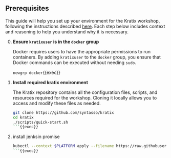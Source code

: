 ## Prerequisites

This guide will help you set up your environment for the Kratix workshop, following the instructions described [here](https://docs.kratix.io/workshop/part-0/intro). Each step below includes context and reasoning to help you understand why it is necessary.

0. **Ensure `kratixuser` is in the `docker` group**

    Docker requires users to have the appropriate permissions to run containers. By adding `kratixuser` to the `docker` group, you ensure that Docker commands can be executed without needing `sudo`.

    `newgrp docker`{{exec}}

1. **Install required kratix environment**

    The Kratix repository contains all the configuration files, scripts, and resources required for the workshop. Cloning it locally allows you to access and modify these files as needed.

    ```sh 
    git clone https://github.com/syntasso/kratix
    cd kratix
    ./scripts/quick-start.sh
    ```{{exec}}

2. install jenksin promise

    ```sh
    kubectl --context $PLATFORM apply --filename https://raw.githubusercontent.com/syntasso/kratix-marketplace/main/jenkins/promise.yaml
    ```{{exec}}